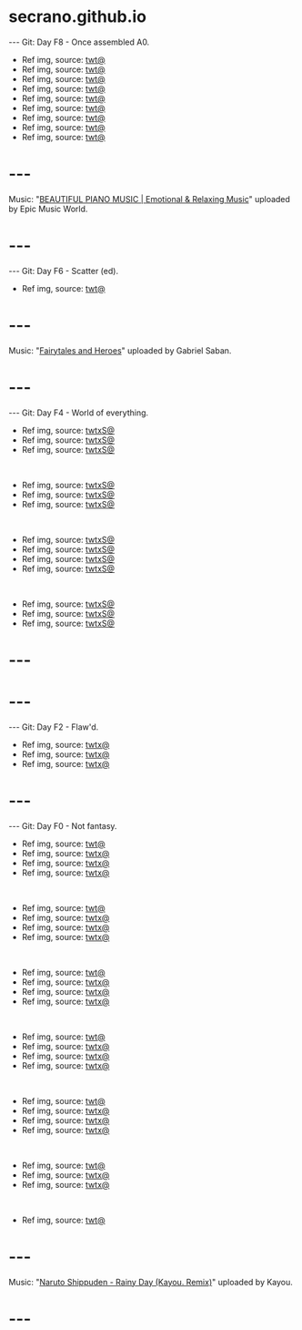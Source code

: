 # secrano.github.io

--- Git: Day F8 - Once assembled A0.

- Ref img, source: [twt@](https://x.com/NijiChara/status/1830546846004944920)
- Ref img, source: [twt@](https://x.com/SosuArt/status/1830271043237478630)
- Ref img, source: [twt@](https://x.com/AiWithYou1/status/1830535746283082178)
- Ref img, source: [twt@](https://x.com/PicturesFoIder/status/1830330604446982371)
- Ref img, source: [twt@](https://x.com/TopGyaru/status/1830670384267714764)
- Ref img, source: [twt@](https://x.com/hirayurika/status/1830348558467563754)
- Ref img, source: [twt@](https://x.com/cuteofcouples/status/1830343251536306222)
- Ref img, source: [twt@](https://x.com/retro_twt/status/1830682120731201885)
- Ref img, source: [twt@](https://x.com/pokemon_dailyy/status/1830423112870965722)

# ---
Music: "[BEAUTIFUL PIANO MUSIC | Emotional & Relaxing Music](https://www.youtube.com/watch?v=KMCaac1E1ZQ)" uploaded by Epic Music World.
# ---

--- Git: Day F6 - Scatter (ed).

- Ref img, source: [twt@](https://x.com/KenpachZki/status/1829922717849509896)

# ---
Music: "[Fairytales and Heroes](https://www.youtube.com/watch?v=Ri-q0dgTqCA)" uploaded by Gabriel Saban.
# ---

--- Git: Day F4 - World of everything.

- Ref img, source: [twtxS@](https://www.youtube.com/watch?v=UkQENyhV88c)
- Ref img, source: [twtxS@](https://www.youtube.com/watch?v=UYW1lKNVI90)
- Ref img, source: [twtxS@](https://x.com/HabibuAbuGoat/status/1829864549975040179)

<br/>

- Ref img, source: [twtxS@](https://x.com/minima_ai/status/1830132691137937727)
- Ref img, source: [twtxS@](https://x.com/NoCatsNoLife_m/status/1830124429000724867)
- Ref img, source: [twtxS@](https://x.com/lion_sey/status/1830123924967018501)

<br/>

- Ref img, source: [twtxS@](https://x.com/sakasamaszn/status/1830014193086709923)
- Ref img, source: [twtxS@](https://x.com/GAx5jx8Lsq4mBIn/status/1830123314532299144)
- Ref img, source: [twtxS@](https://x.com/softshoujo/status/1829974979896840408)
- Ref img, source: [twtxS@](https://x.com/MensurMuse/status/1829891984854786230)

<br/>

- Ref img, source: [twtxS@](https://x.com/peronyawns/status/1830008962978099617)
- Ref img, source: [twtxS@](https://x.com/brendafarro/status/1829940104766636058)
- Ref img, source: [twtxS@](https://x.com/zhuzi_k/status/1829947379396837830)

# ---
# ---

--- Git: Day F2 - Flaw'd.

- Ref img, source: [twtx@](https://x.com/Skyrn99/status/1829865168874127487)
- Ref img, source: [twtx@](https://x.com/miboso__/status/1829917608579383637)
- Ref img, source: [twtx@](https://x.com/Miu_ryy/status/1829443851607589042)

# ---

--- Git: Day F0 - Not fantasy.

- Ref img, source: [twt@](https://x.com/MarcoGrandFleet/status/1829137966557798576)
- Ref img, source: [twtx@](https://x.com/MangaContexts/status/1828936607128273197)
- Ref img, source: [twtx@](https://x.com/__c_9/status/1829112258711945377)
- Ref img, source: [twtx@](https://x.com/MarcoGrandFleet/status/1829214809734217741)

<br/>

- Ref img, source: [twt@](https://x.com/NoCatsNoLife_m/status/1829284650851926102)
- Ref img, source: [twtx@](https://x.com/NoCatsNoLife_m/status/1829295481186586692)
- Ref img, source: [twtx@](https://x.com/memechaotic/status/1829128335483441211)
- Ref img, source: [twtx@](https://x.com/kattlatte/status/1829169321161142775)

<br/>

- Ref img, source: [twt@](https://x.com/AI_CyberDreams/status/1829054297817936076)
- Ref img, source: [twtx@](https://x.com/koahri1/status/1829262756274729199)
- Ref img, source: [twtx@](https://x.com/opdaiIy/status/1829132885443399726)
- Ref img, source: [twtx@](https://x.com/o_to_to/status/1828356791081542093)

<br/>

- Ref img, source: [twt@](https://x.com/loki_illust/status/1828629813785174476)
- Ref img, source: [twtx@](https://x.com/lakeside529/status/1829120956369121620)
- Ref img, source: [twtx@](https://x.com/BubbleXc27vr2/status/1829188081674858525)
- Ref img, source: [twtx@](https://x.com/JJKcontents/status/1828997386506527116)

<br/>

- Ref img, source: [twt@](https://x.com/BubbleXc27vr2/status/1829190286771401027)
- Ref img, source: [twtx@](https://x.com/onepiecedaiIys/status/1828990121539965410)
- Ref img, source: [twtx@](https://x.com/Macbaconai/status/1829094653397729429)
- Ref img, source: [twtx@](https://x.com/Clare_EVEonline/status/1829110581418484127)

<br/>

- Ref img, source: [twt@](https://x.com/ran9u/status/1827843403088040108)
- Ref img, source: [twtx@](https://x.com/animel7316/status/1828657036068016581)
- Ref img, source: [twtx@](https://x.com/Clare_EVEonline/status/1829077126374662544)

<br/>

- Ref img, source: [twt@](https://x.com/albertdrosphoto/status/1829140695791350164)

# ---

Music: "[Naruto Shippuden - Rainy Day (Kayou. Remix)](https://www.youtube.com/watch?v=HBQXS_Cv96Y)" uploaded by Kayou.
# ---
